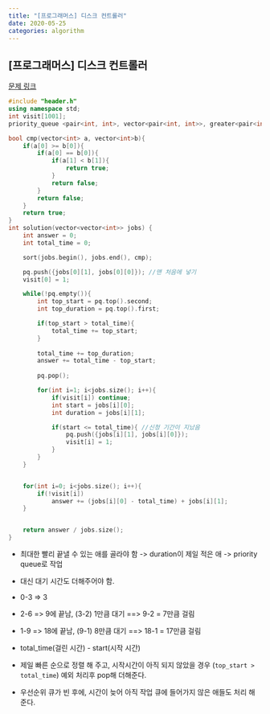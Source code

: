 ```yaml
---
title: "[프로그래머스] 디스크 컨트롤러"
date: 2020-05-25
categories: algorithm
---
```


## [프로그래머스] 디스크 컨트롤러
[문제 링크](https://programmers.co.kr/learn/courses/30/lessons/42627)

```c++
#include "header.h"
using namespace std;
int visit[1001];
priority_queue <pair<int, int>, vector<pair<int, int>>, greater<pair<int, int>>> pq;

bool cmp(vector<int> a, vector<int>b){
    if(a[0] >= b[0]){
        if(a[0] == b[0]){
            if(a[1] < b[1]){
                return true;
            }
            return false;
        }
        return false;
    }
    return true;
}
int solution(vector<vector<int>> jobs) {
    int answer = 0;
    int total_time = 0;

    sort(jobs.begin(), jobs.end(), cmp);

    pq.push({jobs[0][1], jobs[0][0]}); //맨 처음에 넣기
    visit[0] = 1;

    while(!pq.empty()){
        int top_start = pq.top().second;
        int top_duration = pq.top().first;

        if(top_start > total_time){
            total_time += top_start;
        }
        
        total_time += top_duration;
        answer += total_time - top_start;
        
        pq.pop();

        for(int i=1; i<jobs.size(); i++){
            if(visit[i]) continue;
            int start = jobs[i][0];
            int duration = jobs[i][1];

            if(start <= total_time){ //신청 기간이 지났음
                pq.push({jobs[i][1], jobs[i][0]});
                visit[i] = 1;
            }
        }
    }


    for(int i=0; i<jobs.size(); i++){
        if(!visit[i])
            answer += (jobs[i][0] - total_time) + jobs[i][1];
    }


    return answer / jobs.size();
}
```

- 최대한 빨리 끝낼 수 있는 애를 골라야 함 -> duration이 제일 적은 애 -> priority queue로 작업
- 대신 대기 시간도 더해주어야 함.
- 0-3 => 3
- 2-6 => 9에 끝남, (3-2) 1만큼 대기 ==> 9-2 = 7만큼 걸림
- 1-9 => 18에 끝남, (9-1) 8만큼 대기 ==> 18-1 = 17만큼 걸림
- total_time(걸린 시간) - start(시작 시간)

- 제일 빠른 순으로 정렬 해 주고, 시작시간이 아직 되지 않았을 경우 (`top_start > total_time`) 예외 처리후 pop해 더해준다.
- 우선순위 큐가 빈 후에, 시간이 늦어 아직 작업 큐에 들어가지 않은 애들도 처리 해 준다.